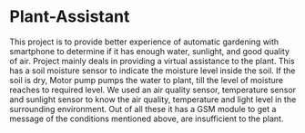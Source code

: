 # Plant-Assistant

This project is to provide better experience of automatic gardening with smartphone to
determine if it has enough water, sunlight, and good quality of air. Project mainly deals
in providing a virtual assistance to the plant. This has a soil moisture sensor to indicate
the moisture level inside the soil. If the soil is dry, Motor pump pumps the water to
plant, till the level of moisture reaches to required level. We used an air quality sensor, 
temperature sensor and sunlight sensor to know the air quality, temperature and light level
in the surrounding environment. Out of all these it has a GSM module to get a message of the 
conditions mentioned above, are insufficient to the plant.
